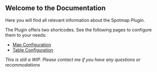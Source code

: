 ## Welcome to the Documentation

Here you will find all relevant information about the Spotmap Plugin.

The Plugin offers two shortcodes. See the following pages to configure them to your needs:
- [Map Configuration](https://techtimo.github.io/Spotmap/map)
- [Table Configuration](https://techtimo.github.io/Spotmap/table)

_This is still a WIP. Please contact me if you have any questions or recommodations_
